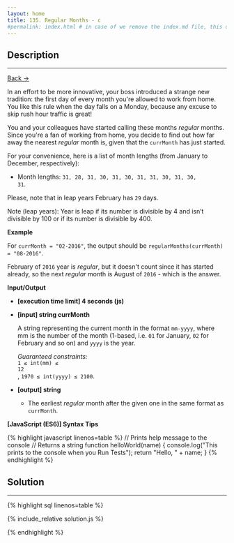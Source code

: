 ```yaml
---
layout: home
title: 135. Regular Months - c
#permalink: index.html # in case of we remove the index.md file, this doc will be the index page
---
```


<div class="row">
<div class="columnStmt" markdown="1">

## Description

---

[Back -> ](../README.md)

In an effort to be more innovative, your boss introduced a strange new tradition: the first day of every month you're allowed to work from home. You like this rule when the day falls on a Monday, because any excuse to skip rush hour traffic is great!

You and your colleagues have started calling these months _regular_ months. Since you're a fan of working from home, you decide to find out how far away the nearest _regular_ month is, given that the <code>currMonth</code> has just started.

For your convenience, here is a list of month lengths (from January to December, respectively):

- Month lengths: <code>31, 28, 31, 30, 31, 30, 31, 31, 30, 31, 30, 31</code>.

Please, note that in leap years February has <code>29</code> days.

Note (leap years): Year is leap if its number is divisible by 4 and isn’t divisible by 100 or if its number is divisible by 400.

**Example**

For <code>currMonth = "02-2016"</code>, the output should be
<code>regularMonths(currMonth) = "08-2016"</code>.

February of <code>2016</code> year is _regular_, but it doesn't count since it has started already, so the next _regular_ month is August of <code>2016</code> - which is the answer.

**Input/Output**

- **[execution time limit] 4 seconds (js)**
- **[input] string currMonth**

  A string representing the current month in the format <code>mm-yyyy</code>, where mm is the number of the month (1-based, i.e. <code>01</code> for January, <code>02</code> for February and so on) and <code>yyyy</code> is the year.

  _Guaranteed constraints:_<br>
  <code>1 ≤ int(mm) ≤ 12</code><br>,
  <code>1970 ≤ int(yyyy) ≤ 2100</code>.

* **[output] string**

  - The earliest _regular_ month after the given one in the same format as <code>currMonth</code>.

**[JavaScript (ES6)] Syntax Tips**

{% highlight javascript linenos=table %}
// Prints help message to the console
// Returns a string
function helloWorld(name) {
console.log("This prints to the console when you Run Tests");
return "Hello, " + name;
}
{% endhighlight %}

</div>
<div class="columnSol" markdown="1">

## Solution

---

{% highlight sql linenos=table %}

{% include_relative solution.js %}

{% endhighlight %}

</div>
</div>

